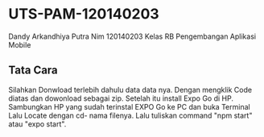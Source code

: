 # UTS-PAM-120140203
Dandy Arkandhiya Putra
Nim 120140203
Kelas RB Pengembangan Aplikasi Mobile
## Tata Cara
Silahkan Donwload terlebih dahulu data data nya. Dengan mengklik Code diatas dan dowonload sebagai zip. Setelah itu install Expo Go di HP. Sambungkan HP yang sudah terinstal EXPO Go ke PC dan buka Terminal Lalu Locate dengan cd- nama filenya. Lalu tuliskan command "npm start" atau "expo start".
